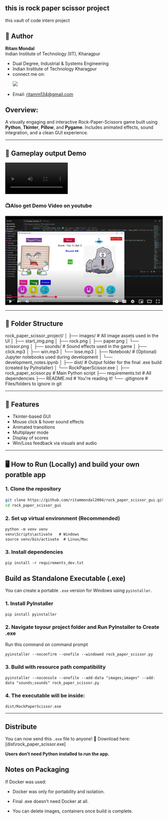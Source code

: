 ##  this is rock paper scissor **project**
this vault of code intern project

## 👤 Author  
**Ritam Mondal**  
Indian Institute of Technology (IIT), Kharagpur 
- Dual Degree, Industrial & Systems Engineering
- Indian Institute of Technology Kharagpur  
- connect me on:
  <p align="left">
  <a href="https://www.linkedin.com/in/ritam-mondal-86a369287/" target="_blank">
    <img src="https://img.shields.io/badge/LinkedIn-blue?logo=linkedin&logoColor=white&style=for-the-badge"/></a>  
</p> 
  
- Email: ritamm134@gmail.com

## Overview:

A visually engaging and interactive Rock-Paper-Scissors game built using **Python**, **Tkinter**, **Pillow**, and **Pygame**. Includes animated effects, sound integration, and a clean GUI experience.

---


## 🎥 Gameplay output Demo

<video src="https://github.com/user-attachments/assets/507cff3d-6824-4045-8305-90dda6b5dc1d" controls width="200"> 
</video>

<h3>📺Also get Demo Video on youtube</h3>

<a href="https://youtu.be/h7aLM6nbdR4?si=ez2dnoBF5Usn3m4L" target="_blank">
  <img src="images/thumb.png" alt="Watch the video" width="510"/>
</a>

---

## 📁 Folder Structure

rock_paper_scissor_project/
│
├── images/ # All image assets used in the UI
│ ├── start_img.png
│ ├── rock.png
│ ├── paper.png
│ └── scissor.png
│
├── sounds/ # Sound effects used in the game
│ ├── click.mp3
│ ├── win.mp3
│ └── lose.mp3
│
├── Notebook/ # (Optional) Jupyter notebooks used during development
│ └── development_notes.ipynb
│
├── dist/ # Output folder for the final .exe build (created by PyInstaller)
│ └── RockPaperScissor.exe
│
├── rock_paper_scissor.py # Main Python script
├── requirements.txt # All dependencies
├── README.md # You're reading it!
└── .gitignore # Files/folders to ignore in git


---

## 🚀 Features

- Tkinter-based GUI
- Mouse click & hover sound effects
- Animated transitions
- Multiplayer mode
- Display of scores
- Win/Loss feedback via visuals and audio

---

## 🖥️ How to Run (Locally) and build your own **poratble app**

### 1. Clone the repository

```bash
git clone https://github.com/ritammondal2004/rock_paper_scissor_gui.git
cd rock_paper_scissor_gui 
``` 

### 2. Set up virtual environment (Recommended)

```
python -m venv venv
venv\Scripts\activate   # Windows
source venv/bin/activate  # Linux/Mac
```

### 3. Install dependencies
```
pip install -r requirements_dev.txt
```

##  Build as Standalone Executable (.exe)
You can create a portable `.exe` version for Windows using `pyinstaller`. 

### 1. Install PyInstaller

```
pip install pyinstaller
```  
### 2. Navigate toyour project folder and Run PyInstaller to Create .exe
Run this command on command prompt

```
pyinstaller --noconfirm --onefile --windowed rock_paper_scissor.py
```

### 3. Build with resource path compatibility

```
pyinstaller --noconsole --onefile --add-data "images;images" --add-data "sounds;sounds" rock_paper_scissor.py

```
### 4. The executable will be inside:

```
dist/RockPaperScissor.exe
```
---

## Distribute
You can now send this `.exe` file to anyone!
📝 Download here: [dist\rock_paper_scissor.exe]  

**Users don’t need Python installed to run the app.**

## Notes on Packaging
If Docker was used:

- Docker was only for portability and isolation.

- Final .exe doesn’t need Docker at all.

- You can delete images, containers once build is complete.